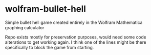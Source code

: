# wolfram-bullet-hell
Simple bullet hell game created entirely in the Wolfram Mathematica graphing calculator

Repo exists mostly for preservation purposes, would need some code alterations to get working again. I think one of the lines might be there specifically to block the game from starting.
